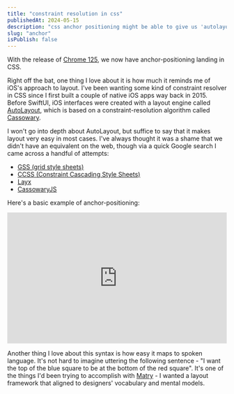 ```yaml
---
title: "constraint resolution in css"
publishedAt: 2024-05-15
description: "css anchor positioning might be able to give us 'autolayout but for the web'"
slug: "anchor"
isPublish: false
---
```


With the release of [Chrome 125](https://developer.chrome.com/blog/new-in-chrome-125#:~:text=With%20CSS%20Anchor%20Positioning%20you,large%20number%20of%20CSS%20properties.), we now have anchor-positioning landing in CSS.

Right off the bat, one thing I love about it is how much it reminds me of iOS's approach to layout.
I've been wanting some kind of constraint resolver in CSS since I first built a couple of native iOS apps way back in 2015.
Before SwiftUI, iOS interfaces were created with a layout engine called [AutoLayout](https://developer.apple.com/library/archive/documentation/UserExperience/Conceptual/AutolayoutPG/index.html),
which is based on a constraint-resolution algorithm called [Cassowary](https://constraints.cs.washington.edu/solvers/cassowary-tochi.pdf).

I won't go into depth about AutoLayout, but suffice to say that it makes layout very easy in most cases.
I've always thought it was a shame that we didn't have an equivalent on the web, though via a quick Google search I came across a handful of attempts:

- [GSS (grid style sheets)](https://github.com/gss/engine)
- [CCSS (Constraint Cascading Style Sheets)](https://constraints.cs.washington.edu/web/ccss-uwtr.pdf)
- [Layx](http://www.layx.org/)
- [CassowaryJS](https://github.com/slightlyoff/cassowary.js/)

Here's a basic example of anchor-positioning:

<iframe height="300" style="width: 100%;" scrolling="no" title="Anchor Positioning Test 1" src="https://codepen.io/danielvaughn/embed/zYQvVNZ?default-tab=html%2Cresult" frameborder="no" loading="lazy" allowtransparency="true" allowfullscreen="true">
  See the Pen <a href="https://codepen.io/danielvaughn/pen/zYQvVNZ">
  Anchor Positioning Test 1</a> by Daniel Vaughn (<a href="https://codepen.io/danielvaughn">@danielvaughn</a>)
  on <a href="https://codepen.io">CodePen</a>.
</iframe>

Another thing I love about this syntax is how easy it maps to spoken language.
It's not hard to imagine uttering the following sentence - "I want the top of the blue square to be at the bottom of the red square".
It's one of the things I'd been trying to accomplish with [Matry](https://github.com/matry) - I wanted a layout framework that aligned to designers' vocabulary and mental models.
